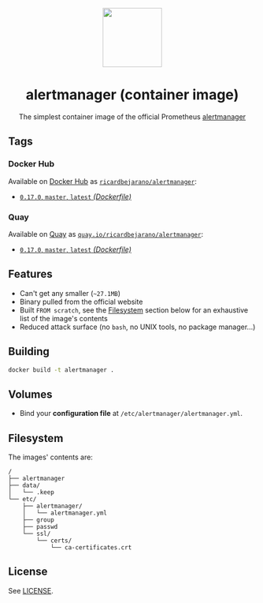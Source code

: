 <p align=center><img src=https://emojipedia-us.s3.dualstack.us-west-1.amazonaws.com/thumbs/320/apple/198/police-cars-revolving-light_1f6a8.png width=120px></p>
<h1 align=center>alertmanager (container image)</h1>
<p align=center>The simplest container image of the official Prometheus <a href=https://github.com/prometheus/alertmanager>alertmanager</a></p>


## Tags

### Docker Hub

Available on [Docker Hub](https://hub.docker.com) as [`ricardbejarano/alertmanager`](https://hub.docker.com/r/ricardbejarano/alertmanager):

- [`0.17.0`, `master`, `latest` *(Dockerfile)*](https://github.com/ricardbejarano/alertmanager/blob/master/Dockerfile)

### Quay

Available on [Quay](https://quay.io) as [`quay.io/ricardbejarano/alertmanager`](https://quay.io/repository/ricardbejarano/alertmanager):

- [`0.17.0`, `master`, `latest` *(Dockerfile)*](https://github.com/ricardbejarano/alertmanager/blob/master/Dockerfile)


## Features

* Can't get any smaller (`~27.1MB`)
* Binary pulled from the official website
* Built `FROM scratch`, see the [Filesystem](#Filesystem) section below for an exhaustive list of the image's contents
* Reduced attack surface (no `bash`, no UNIX tools, no package manager...)


## Building

```bash
docker build -t alertmanager .
```


## Volumes

- Bind your **configuration file** at `/etc/alertmanager/alertmanager.yml`.


## Filesystem

The images' contents are:

```
/
├── alertmanager
├── data/
│   └── .keep
└── etc/
    ├── alertmanager/
    │   └── alertmanager.yml
    ├── group
    ├── passwd
    └── ssl/
        └── certs/
            └── ca-certificates.crt
```


## License

See [LICENSE](https://github.com/ricardbejarano/alertmanager/blob/master/LICENSE).
